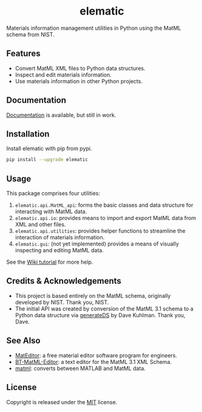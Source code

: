 <h1 align='center'> elematic </h1>

Materials information management utilities in Python using the MatML schema from NIST.

## Features

- Convert MatML XML files to Python data structures.
- Inspect and edit materials information.
- Use materials information in other Python projects.

## Documentation

[Documentation](https://github.com/nogula/elematic/wiki) is available, but still in work.
## Installation

Install elematic with pip from pypi.

```bash
pip install --upgrade elematic
```
## Usage

This package comprises four utilities:

1. `elematic.api.MatML_api`: forms the basic classes and data structure for interacting with MatML data.
1. `elematic.api.io`: provides means to import and export MatML data from XML and other files.
1. `elematic.api.utilities`: provides helper functions to streamline the interaction of materials information.
1. `elematic.gui`: (not yet implemented) provides a means of visually inspecting and editing MatML data.

See the [Wiki tutorial](https://github.com/nogula/elematic/wiki/Tutorial) for more help.

## Credits & Acknowledgements
- This project is based entirely on the MatML schema, originally developed by NIST. Thank you, NIST.
- The initial API was created by conversion of the MatML 3.1 schema to a Python data structure via [generateDS](http://www.davekuhlman.org/generateDS.htm) by Dave Kuhlman. Thank you, Dave.

## See Also
- [MatEditor](https://docs.welsim.com/mateditor/mateditor_overview/): a free material editor software program for engineers.
- [BT-MatML-Editor](https://github.com/P-McG/BT-MatML-Editor): a text editor for the MatML 3.1 XML Schema.
- [matml](https://www.mathworks.com/matlabcentral/fileexchange/19686-matml): converts between MATLAB and MatML data.

## License
Copyright is released under the [MIT](https://raw.githubusercontent.com/nogula/elematic/main/LICENSE) license.
